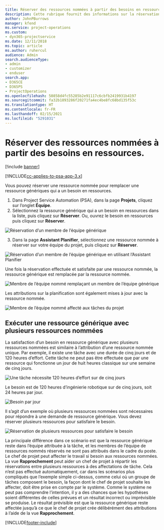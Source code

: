```yaml
---
title: Réserver des ressources nommées à partir des besoins en ressources.
description: Cette rubrique fournit des informations sur la réservation des ressources nommées pour un besoin en ressources générique.
author: JohnPBurrows
manager: kfend
ms.service: project-operations
ms.custom:
- dyn365-projectservice
ms.date: 12/11/2018
ms.topic: article
ms.author: ruhercul
audience: Admin
search.audienceType:
- admin
- customizer
- enduser
search.app:
- D365CE
- D365PS
- ProjectOperations
ms.openlocfilehash: 50858d4fc55285b2e91117c6cbfb2419931b4197
ms.sourcegitcommit: fa32b1893286f20271fa4ec4be8fc68bd135f53c
ms.translationtype: HT
ms.contentlocale: fr-FR
ms.lasthandoff: 02/15/2021
ms.locfileid: "5291031"
---
```

# <a name="book-named-resources-from-resource-requirements"></a>Réserver des ressources nommées à partir des besoins en ressources.

[!include [banner](../includes/psa-now-project-operations.md)]

[!INCLUDE[cc-applies-to-psa-app-3.x](../includes/cc-applies-to-psa-app-3x.md)]

Vous pouvez réserver une ressource nommée pour remplacer une ressource génériques qui a un besoin en ressources.

1. Dans Project Service Automation (PSA), dans la page **Projets**, cliquez sur l’onglet **Équipe**.
2. Sélectionnez la ressource générique qui a un besoin en ressources dans la liste, puis cliquez sur **Réserver**. Ou, ouvrez le besoin en ressources puis cliquez sur **Réserver**.


![Réservation d’un membre de l’équipe générique](media/RM-how-to-14.png)


3. Dans la page **Assistant Planifier**, sélectionnez une ressource nommée à réserver sur votre équipe du projet, puis cliquez sur **Réserver**.

![Réservation d’un membre de l’équipe générique en utilisant l’Assistant Planifier](media/RM-how-to-15.png)

Une fois la réservation effectuée et satisfaite par une ressource nommée, la ressource générique est remplacée par la ressource nommée.

![Membre de l’équipe nommé remplaçant un membre de l’équipe générique](media/RM-how-to-16.png)

Les attributions sur la planification sont également mises à jour avec la ressource nommée.

![Membre de l’équipe nommé affecté aux tâches du projet](media/RM-how-to-17.png)

## <a name="fulfill-a-generic-resource-with-multiple-named-resources"></a>Exécuter une ressource générique avec plusieurs ressources nommées
La satisfaction d’un besoin en ressource générique avec plusieurs ressources nommées est similaire à l’attribution d’une ressource nommée unique. Par exemple, il existe une tâche avec une durée de cinq jours et de 120 heures d’effort. Cette tâche ne peut pas être effectuée que par une ressource qui fonctionne un jour de huit heures classique sur une semaine de cinq jours. 

![Une tâche nécessite 120 heures d’effort sur de cinq jours](media/RM-how-to-21.png)

Le besoin est de 120 heures d’ingénierie robotique sur de cinq jours, soit 24 heures par jour.

![Besoin par jour](media/RM-how-to-22.png)

Il s’agit d’un exemple où plusieurs ressources nommées sont nécessaires pour répondre à une demande de ressource générique. Vous devez réserver plusieurs ressources pour satisfaire le besoin.

![Réservation de plusieurs ressources pour satisfaire le besoin](media/RM-how-to-23.png)

La principale différence dans ce scénario est que la ressource générique reste dans l’équipe attribuée à la tâche, et les membres de l’équipe de ressources nommés réservés ne sont pas attribués dans le cadre du poste. Le chef de projet peut affecter le travail si besoin aux ressources nommées. La vue **Rapprochement** peut aider un chef de projet à répartir les réservations entre plusieurs ressources à des affectations de tâche. Cela n’est pas effectué automatiquement, car dans les scénarios plus compliqués que l’exemple simple ci-dessus, comme celui où un groupe de tâches composent le besoin, la façon dont le chef de projet souhaite les affecter, doit être prise en compte par le système. Comme le système ne peut pas comprendre l’intention, il y a des chances que les hypothèses soient différentes de celles prévues et un résultat incorrect ou imprévisible se produise. Le résultat prévisible est que la ressource générique reste affectée jusqu’à ce que le chef de projet crée délibérément des attributions à l’aide de la vue **Rapprochement**.




[!INCLUDE[footer-include](../includes/footer-banner.md)]